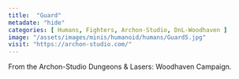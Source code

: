 ```yaml
---
title:  "Guard"
metadate: "hide"
categories: [ Humans, Fighters, Archon-Studio, DnL-Woodhaven ]
image: "/assets/images/minis/humanoid/humans/Guard5.jpg"
visit: "https://archon-studio.com/"
---
```

From the Archon-Studio Dungeons & Lasers: Woodhaven Campaign.